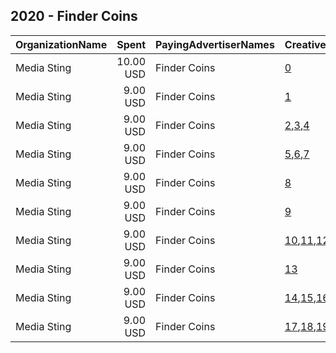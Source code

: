 ## 2020 - Finder Coins 
|OrganizationName|Spent|PayingAdvertiserNames|CreativeUrls|Impressions|Genders|AgeBrackets|CountryCodes|BillingAddresses|CandidateBallotInformation|
|:---|---:|:---|:---|---:|:---|:---|:---|:---|:---|
|Media Sting|10.00 USD|Finder Coins|[0](https://www.snap.com/political-ads/asset/381c9826807c96140a591f7e3270e349d2ab86a7e4fb8261986693fb98e4bde4?mediaType=mp4)|1,319||20+|united states|NZ|Joe Biden|
|Media Sting|9.00 USD|Finder Coins|[1](https://www.snap.com/political-ads/asset/381c9826807c96140a591f7e3270e349d2ab86a7e4fb8261986693fb98e4bde4?mediaType=mp4)|1,433||20+|united states|NZ|Joe Biden|
|Media Sting|9.00 USD|Finder Coins|[2](https://www.snap.com/political-ads/asset/8c41bdebd81abc825af5ed8b26f33bf76f4917f8de78082e3d89ddecd7716beb?mediaType=mp4),[3](https://www.snap.com/political-ads/asset/8ba8311339d3c73f39ae3f80fdd18871df8ff43dc930ad4e64f80dbf68b7227e?mediaType=mp4),[4](https://www.snap.com/political-ads/asset/55340be6ed555fdefcf6b60e75a47325d83d07519961a89e7dc547c04d56d0c6?mediaType=mp4)|2,229|||united states|NZ|Joe Biden|
|Media Sting|9.00 USD|Finder Coins|[5](https://www.snap.com/political-ads/asset/8c41bdebd81abc825af5ed8b26f33bf76f4917f8de78082e3d89ddecd7716beb?mediaType=mp4),[6](https://www.snap.com/political-ads/asset/8ba8311339d3c73f39ae3f80fdd18871df8ff43dc930ad4e64f80dbf68b7227e?mediaType=mp4),[7](https://www.snap.com/political-ads/asset/55340be6ed555fdefcf6b60e75a47325d83d07519961a89e7dc547c04d56d0c6?mediaType=mp4)|3,090||20+|united states|NZ|Joe Biden|
|Media Sting|9.00 USD|Finder Coins|[8](https://www.snap.com/political-ads/asset/381c9826807c96140a591f7e3270e349d2ab86a7e4fb8261986693fb98e4bde4?mediaType=mp4)|2,024||20+|united states|NZ|Joe Biden|
|Media Sting|9.00 USD|Finder Coins|[9](https://www.snap.com/political-ads/asset/381c9826807c96140a591f7e3270e349d2ab86a7e4fb8261986693fb98e4bde4?mediaType=mp4)|1,881||20+|united states|NZ|Joe Biden|
|Media Sting|9.00 USD|Finder Coins|[10](https://www.snap.com/political-ads/asset/8c41bdebd81abc825af5ed8b26f33bf76f4917f8de78082e3d89ddecd7716beb?mediaType=mp4),[11](https://www.snap.com/political-ads/asset/8ba8311339d3c73f39ae3f80fdd18871df8ff43dc930ad4e64f80dbf68b7227e?mediaType=mp4),[12](https://www.snap.com/political-ads/asset/55340be6ed555fdefcf6b60e75a47325d83d07519961a89e7dc547c04d56d0c6?mediaType=mp4)|3,100||20+|united states|NZ|Joe Biden|
|Media Sting|9.00 USD|Finder Coins|[13](https://www.snap.com/political-ads/asset/381c9826807c96140a591f7e3270e349d2ab86a7e4fb8261986693fb98e4bde4?mediaType=mp4)|1,597||20+|united states|NZ|Joe Biden|
|Media Sting|9.00 USD|Finder Coins|[14](https://www.snap.com/political-ads/asset/8c41bdebd81abc825af5ed8b26f33bf76f4917f8de78082e3d89ddecd7716beb?mediaType=mp4),[15](https://www.snap.com/political-ads/asset/8ba8311339d3c73f39ae3f80fdd18871df8ff43dc930ad4e64f80dbf68b7227e?mediaType=mp4),[16](https://www.snap.com/political-ads/asset/55340be6ed555fdefcf6b60e75a47325d83d07519961a89e7dc547c04d56d0c6?mediaType=mp4)|3,353||20+|united states|NZ|Joe Biden|
|Media Sting|9.00 USD|Finder Coins|[17](https://www.snap.com/political-ads/asset/8c41bdebd81abc825af5ed8b26f33bf76f4917f8de78082e3d89ddecd7716beb?mediaType=mp4),[18](https://www.snap.com/political-ads/asset/8ba8311339d3c73f39ae3f80fdd18871df8ff43dc930ad4e64f80dbf68b7227e?mediaType=mp4),[19](https://www.snap.com/political-ads/asset/55340be6ed555fdefcf6b60e75a47325d83d07519961a89e7dc547c04d56d0c6?mediaType=mp4)|3,933||20+|united states|NZ|Joe Biden|

